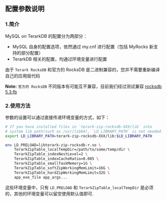 ## 配置参数说明

### 1.简介
MySQL on TerarkDB 的配置分为两部分：
- MySQL 自身的配置选项，依然通过 my.cnf 进行配置（包括 MyRocks 新支持的部分配置）
- TerarkDB 相关的配置，均通过环境变量进行配置

由于 `Terark RocksDB` 和官方的 RocksDB 是二进制兼容的，您并不需要重新编译自己的应用层代码

**Note:** `官方的 RocksDB` 不同版本有可能互不兼容，目前我们经过测试兼容 [rocksdb 5.3.fb](https://github.com/facebook/rocksdb/tree/5.3.fb)

### 2.使用方法

参数的设置可以通过直接传递环境变量的方式，如下：

```bash
# If you have installed files in `terark-zip-rocksdb-XXX/lib` into
# system lib path(such as /usr/lib64), `LD_LIBRARY_PATH` is not needed.
export LD_LIBRARY_PATH=terark-zip-rocksdb-XXX/lib:$LD_LIBRARY_PATH

env LD_PRELOAD=libterark-zip-rocksdb-r.so \
    TerarkZipTable_localTempDir=/path/to/some/temp/dir \
    TerarkZipTable_indexNestLevel=2 \
    TerarkZipTable_indexCacheRatio=0.005 \
    TerarkZipTable_smallTaskMemory=1G \
    TerarkZipTable_softZipWorkingMemLimit=16G \
    TerarkZipTable_hardZipWorkingMemLimit=32G \
    app_exe_file app_args...
```

这些环境变量中，只有 `LD_PRELOAD` 和 `TerarkZipTable_localTempDir` 是必须的，其他的环境变量可以留空使用默认值即可.
